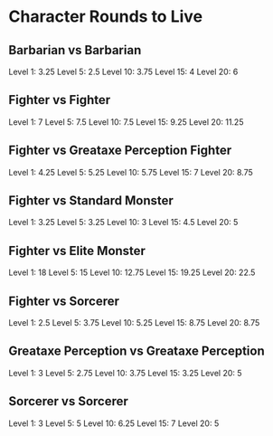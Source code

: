 # Character Rounds to Live

## Barbarian vs Barbarian
Level 1: 3.25
Level 5: 2.5
Level 10: 3.75
Level 15: 4
Level 20: 6

## Fighter vs Fighter
Level 1: 7
Level 5: 7.5
Level 10: 7.5
Level 15: 9.25
Level 20: 11.25

## Fighter vs Greataxe Perception Fighter
Level 1: 4.25
Level 5: 5.25
Level 10: 5.75
Level 15: 7
Level 20: 8.75

## Fighter vs Standard Monster
Level 1: 3.25
Level 5: 3.25
Level 10: 3
Level 15: 4.5
Level 20: 5

## Fighter vs Elite Monster
Level 1: 18
Level 5: 15
Level 10: 12.75
Level 15: 19.25
Level 20: 22.5

## Fighter vs Sorcerer
Level 1: 2.5
Level 5: 3.75
Level 10: 5.25
Level 15: 8.75
Level 20: 8.75

## Greataxe Perception vs Greataxe Perception
Level 1: 3
Level 5: 2.75
Level 10: 3.75
Level 15: 3.25
Level 20: 5

## Sorcerer vs Sorcerer
Level 1: 3
Level 5: 5
Level 10: 6.25
Level 15: 7
Level 20: 5

